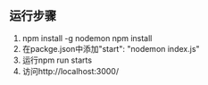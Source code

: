 ## 运行步骤
1. npm install -g nodemon
   npm install
2. 在packge.json中添加"start": "nodemon index.js"
3. 运行npm run starts
4. 访问http://localhost:3000/

